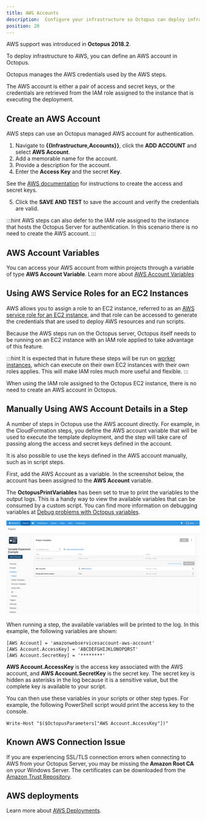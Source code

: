 ```yaml
---
title: AWS Accounts
description:  Configure your infrastructure so Octopus can deploy infrastructure to AWS and run scripts against the AWS CLI.
position: 20
---
```


AWS support was introduced in **Octopus 2018.2**.

To deploy infrastructure to AWS, you can define an AWS account in Octopus.

Octopus manages the AWS credentials used by the AWS steps.

The AWS account is either a pair of access and secret keys, or the credentials are retrieved from the IAM role assigned to the instance that is executing the deployment.

## Create an AWS Account

AWS steps can use an Octopus managed AWS account for authentication.

1. Navigate to **{{Infrastructure,Accounts}}**, click the **ADD ACCOUNT** and select **AWS Account**.
1. Add a memorable name for the account.
1. Provide a description for the account.
1. Enter the **Access Key** and the secret **Key**.

See the [AWS documentation](https://docs.aws.amazon.com/general/latest/gr/managing-aws-access-keys.html) for instructions to create the access and secret keys.

5. Click the **SAVE AND TEST** to save the account and verify the credentials are valid.

:::hint
AWS steps can also defer to the IAM role assigned to the instance that hosts the Octopus Server for authentication. In this scenario there is no need to create the AWS account.
:::

## AWS Account Variables

You can access your AWS account from within projects through a variable of type **AWS Account Variable**. Learn more about [AWS Account Variables](/docs/deployment-process/variables/aws-account-variables.md)

## Using AWS Service Roles for an EC2 Instances

AWS allows you to assign a role to an EC2 instance, referred to as an [AWS service role for an EC2 instance](https://g.octopushq.com/AwsDocsRolesTermsAndConcepts), and that role can be accessed to generate the credentials that are used to deploy AWS resources and run scripts.

Because the AWS steps run on the Octopus server, Octopus itself needs to be running on an EC2 instance with an IAM role applied to take advantage of this feature.

:::hint
It is expected that in future these steps will be run on [worker instances](https://github.com/OctopusDeploy/Specs/blob/master/Workers/index.md), which can execute on their own EC2 instances with their own roles applies. This will make IAM roles much more useful and flexible.
:::

When using the IAM role assigned to the Octopus EC2 instance, there is no need to create an AWS account in Octopus.

## Manually Using AWS Account Details in a Step

A number of steps in Octopus use the AWS account directly. For example, in the CloudFormation steps, you define the AWS account variable that will be used to execute the template deployment, and the step will take care of passing along the access and secret keys defined in the account.

It is also possible to use the keys defined in the AWS account manually, such as in script steps.

First, add the AWS Account as a variable. In the screenshot below, the account has been assigned to the **AWS Account** variable.

The **OctopusPrintVariables** has been set to true to print the variables to the output logs. This is a handy way to view the available variables that can be consumed by a custom script. You can find more information on debugging variables at [Debug problems with Octopus variables](/docs/support/debug-problems-with-octopus-variables.md).

![Variables](variables.png)

When running a step, the available variables will be printed to the log. In this example, the following variables are shown:

```
[AWS Account] = 'amazonwebservicesaccount-aws-account'
[AWS Account.AccessKey] = 'ABCDEFGHIJKLONOPQRST'
[AWS Account.SecretKey] = '********'
```

**AWS Account.AccessKey** is the access key associated with the AWS account, and **AWS Account.SecretKey** is the secret key. The secret key is hidden as asterisks in the log because it is a sensitive value, but the complete key is available to your script.

You can then use these variables in your scripts or other step types. For example, the following PowerShell script would print the access key to the console.

```
Write-Host "$($OctopusParameters["AWS Account.AccessKey"])"
```

## Known AWS Connection Issue

If you are experiencing SSL/TLS connection errors when connecting to AWS from your Octopus Server, you may be missing the **Amazon Root CA** on your Windows Server. The certificates can be downloaded from the [Amazon Trust Repository](https://www.amazontrust.com/repository/).

## AWS deployments

Learn more about [AWS Deployments](/docs/deployment-examples/aws-deployments/index.md).
